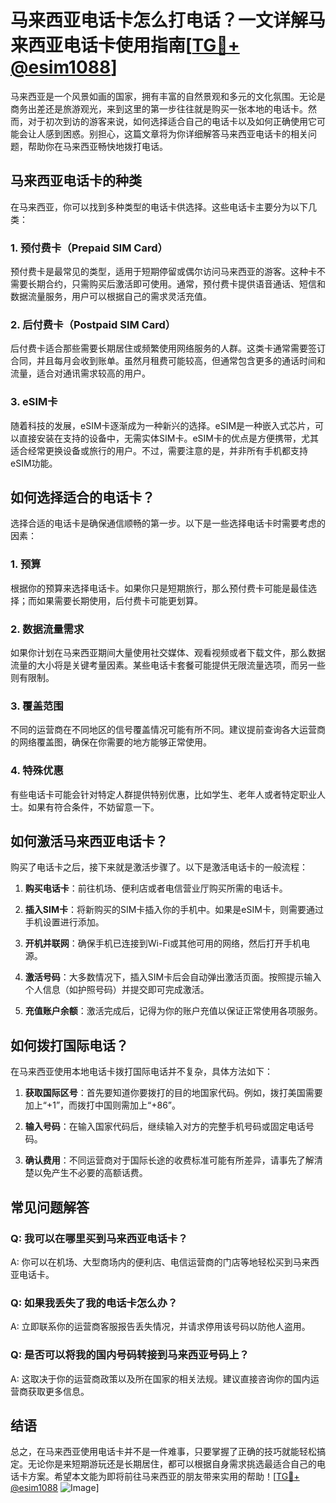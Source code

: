# 马来西亚电话卡怎么打电话？一文详解马来西亚电话卡使用指南[[TG💪+ @esim1088](https://t.me/s/esim1088)]

马来西亚是一个风景如画的国家，拥有丰富的自然景观和多元的文化氛围。无论是商务出差还是旅游观光，来到这里的第一步往往就是购买一张本地的电话卡。然而，对于初次到访的游客来说，如何选择适合自己的电话卡以及如何正确使用它可能会让人感到困惑。别担心，这篇文章将为你详细解答马来西亚电话卡的相关问题，帮助你在马来西亚畅快地拨打电话。

## 马来西亚电话卡的种类

在马来西亚，你可以找到多种类型的电话卡供选择。这些电话卡主要分为以下几类：

### 1. 预付费卡（Prepaid SIM Card）

预付费卡是最常见的类型，适用于短期停留或偶尔访问马来西亚的游客。这种卡不需要长期合约，只需购买后激活即可使用。通常，预付费卡提供语音通话、短信和数据流量服务，用户可以根据自己的需求灵活充值。

### 2. 后付费卡（Postpaid SIM Card）

后付费卡适合那些需要长期居住或频繁使用网络服务的人群。这类卡通常需要签订合同，并且每月会收到账单。虽然月租费可能较高，但通常包含更多的通话时间和流量，适合对通讯需求较高的用户。

### 3. eSIM卡

随着科技的发展，eSIM卡逐渐成为一种新兴的选择。eSIM是一种嵌入式芯片，可以直接安装在支持的设备中，无需实体SIM卡。eSIM卡的优点是方便携带，尤其适合经常更换设备或旅行的用户。不过，需要注意的是，并非所有手机都支持eSIM功能。

## 如何选择适合的电话卡？

选择合适的电话卡是确保通信顺畅的第一步。以下是一些选择电话卡时需要考虑的因素：

### 1. 预算

根据你的预算来选择电话卡。如果你只是短期旅行，那么预付费卡可能是最佳选择；而如果需要长期使用，后付费卡可能更划算。

### 2. 数据流量需求

如果你计划在马来西亚期间大量使用社交媒体、观看视频或者下载文件，那么数据流量的大小将是关键考量因素。某些电话卡套餐可能提供无限流量选项，而另一些则有限制。

### 3. 覆盖范围

不同的运营商在不同地区的信号覆盖情况可能有所不同。建议提前查询各大运营商的网络覆盖图，确保在你需要的地方能够正常使用。

### 4. 特殊优惠

有些电话卡可能会针对特定人群提供特别优惠，比如学生、老年人或者特定职业人士。如果有符合条件，不妨留意一下。

## 如何激活马来西亚电话卡？

购买了电话卡之后，接下来就是激活步骤了。以下是激活电话卡的一般流程：

1. **购买电话卡**：前往机场、便利店或者电信营业厅购买所需的电话卡。
   
2. **插入SIM卡**：将新购买的SIM卡插入你的手机中。如果是eSIM卡，则需要通过手机设置进行添加。

3. **开机并联网**：确保手机已连接到Wi-Fi或其他可用的网络，然后打开手机电源。

4. **激活号码**：大多数情况下，插入SIM卡后会自动弹出激活页面。按照提示输入个人信息（如护照号码）并提交即可完成激活。

5. **充值账户余额**：激活完成后，记得为你的账户充值以保证正常使用各项服务。

## 如何拨打国际电话？

在马来西亚使用本地电话卡拨打国际电话并不复杂，具体方法如下：

1. **获取国际区号**：首先要知道你要拨打的目的地国家代码。例如，拨打美国需要加上“+1”，而拨打中国则需加上“+86”。

2. **输入号码**：在输入国家代码后，继续输入对方的完整手机号码或固定电话号码。

3. **确认费用**：不同运营商对于国际长途的收费标准可能有所差异，请事先了解清楚以免产生不必要的高额话费。

## 常见问题解答

### Q: 我可以在哪里买到马来西亚电话卡？
A: 你可以在机场、大型商场内的便利店、电信运营商的门店等地轻松买到马来西亚电话卡。

### Q: 如果我丢失了我的电话卡怎么办？
A: 立即联系你的运营商客服报告丢失情况，并请求停用该号码以防他人盗用。

### Q: 是否可以将我的国内号码转接到马来西亚号码上？
A: 这取决于你的运营商政策以及所在国家的相关法规。建议直接咨询你的国内运营商获取更多信息。

## 结语

总之，在马来西亚使用电话卡并不是一件难事，只要掌握了正确的技巧就能轻松搞定。无论你是来短期游玩还是长期居住，都可以根据自身需求挑选最适合自己的电话卡方案。希望本文能为即将前往马来西亚的朋友带来实用的帮助！[[TG💪+ @esim1088](https://t.me/s/esim1088) ![Image](https://i.postimg.cc/4NQfJmqS/Snipaste-2025-05-13-00-14-12.png)]
